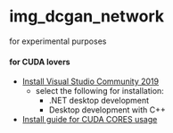 # img_dcgan_network

for experimental purposes

#### for CUDA lovers
- [Install Visual Studio Community 2019](https://visualstudio.microsoft.com/free-developer-offers/)
  - select the following for installation:
    - .NET desktop development
    - Desktop development with C++
- [Install guide for CUDA CORES usage](https://www.tensorflow.org/install/gpu)